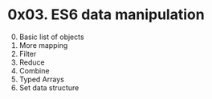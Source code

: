 # 0x03. ES6 data manipulation

0. Basic list of objects
1. More mapping
2. Filter
3. Reduce
4. Combine
5. Typed Arrays
6. Set data structure

